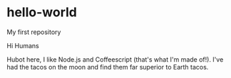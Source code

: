 hello-world
===========

My first repository

Hi Humans

Hubot here, I like Node.js and Coffeescript (that's what I'm made of!).
I've had the tacos on the moon and find them far superior to Earth tacos.

